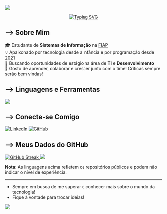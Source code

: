 <img src="https://capsule-render.vercel.app/api?type=waving&height=90&color=0:93FB9D,100:09C7FB" />

<p align="center">
  <a href="https://git.io/typing-svg">
    <img src="https://readme-typing-svg.demolab.com?font=Fira+Code&pause=1000&color=F7F7F7&center=true&vCenter=true&width=435&lines=Ol%C3%A1!+Sou+o+Fabio!+Prazer!" alt="Typing SVG" /></a>
</p>

## --> Sobre Mim

🎓 Estudante de **Sistemas de Informação** na [FIAP](https://www.fiap.com.br/) <br>
💡 Apaixonado por tecnologia desde a infância e por programação desde 2021 <br>
🚀 Buscando oportunidades de estágio na área de **TI** e **Desenvolvimento** <br>
🤝 Gosto de aprender, colaborar e crescer junto com o time! Críticas sempre serão bem vindas! <br>

## --> Linguagens e Ferramentas

<p align="left">
  <a href="https://skillicons.dev">
    <img src="https://skillicons.dev/icons?i=html,css,cs,java,py,mysql,bootstrap,spring&theme=dark" />
  </a>
</p>

## --> Conecte-se Comigo

[![LinkedIn](https://img.shields.io/badge/LinkedIn-0A66C2?style=for-the-badge&logo=linkedin&logoColor=white)](https://www.linkedin.com/in/fabiohenriquenardella/)
[![GitHub](https://img.shields.io/badge/GitHub-181717?style=for-the-badge&logo=github&logoColor=white)](https://github.com/FabioHNardella)

## --> Meus Dados do GitHub

<p align="left">
  <a href="https://git.io/streak-stats">
    <img src="https://streak-stats.demolab.com?user=FabioHNardella&theme=gotham&hide_border=true&exclude_days=Sun" alt="GitHub Streak" />
  </a>
  <img src="https://github-readme-stats.vercel.app/api/top-langs/?username=FabioHNardella&theme=gotham&hide_border=true&include_all_commits=true&count_private=true&layout=compact&border_radius=30" />
</p>

**Nota**: As linguagens acima refletem os repositórios públicos e podem não indicar o nível de experiência.

---

-  Sempre em busca de me superar e conhecer mais sobre o mundo da tecnologia! 
-  Fique à vontade para trocar ideias!

<img src="https://capsule-render.vercel.app/api?type=waving&height=90&color=0:93FB9D,100:09C7FB&reversal=true&descAlignY=0&descAlign=100&section=footer" />
